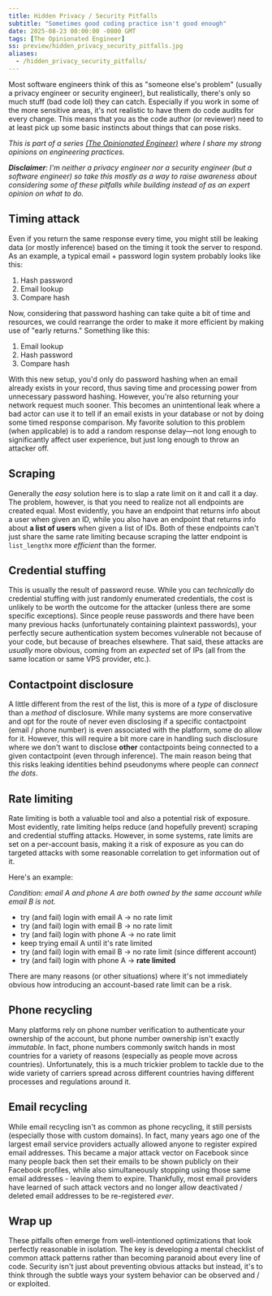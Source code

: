 ```yaml
---
title: Hidden Privacy / Security Pitfalls
subtitle: "Sometimes good coding practice isn't good enough"
date: 2025-08-23 00:00:00 -0800 GMT
tags: [The Opinionated Engineer]
ss: preview/hidden_privacy_security_pitfalls.jpg
aliases:
  - /hidden_privacy_security_pitfalls/
---
```


Most software engineers think of this as "someone else's problem" (usually a privacy engineer or security engineer), but realistically, there's only so much stuff (bad code lol) they can catch. Especially if you work in some of the more sensitive areas, it's not realistic to have them do code audits for every change. This means that you as the code author (or reviewer) need to at least pick up some basic instincts about things that can pose risks.

_This is part of a series [(The Opinionated Engineer)](/blog/2025-05-04-the-opinionated-engineer/) where I share my strong opinions on engineering practices._

_**Disclaimer**: I'm neither a privacy engineer nor a security engineer (but a software engineer) so take this mostly as a way to raise awareness about considering some of these pitfalls while building instead of as an expert opinion on what to do._

## Timing attack

Even if you return the same response every time, you might still be leaking data (or mostly inference) based on the timing it took the server to respond. As an example, a typical email + password login system probably looks like this:

1. Hash password
2. Email lookup
3. Compare hash

Now, considering that password hashing can take quite a bit of time and resources, we could rearrange the order to make it more efficient by making use of "early returns." Something like this:

1. Email lookup
2. Hash password
3. Compare hash

With this new setup, you'd only do password hashing when an email already exists in your record, thus saving time and processing power from unnecessary password hashing. However, you're also returning your network request much sooner. This becomes an unintentional leak where a bad actor can use it to tell if an email exists in your database or not by doing some timed response comparison. My favorite solution to this problem (when applicable) is to add a random response delay—not long enough to significantly affect user experience, but just long enough to throw an attacker off.

## Scraping

Generally the _easy_ solution here is to slap a rate limit on it and call it a day. The problem, however, is that you need to realize not all endpoints are created equal. Most evidently, you have an endpoint that returns info about a user when given an ID, while you also have an endpoint that returns info about **a list of users** when given a list of IDs. Both of these endpoints can't just share the same rate limiting because scraping the latter endpoint is `list_length`x more _efficient_ than the former.

## Credential stuffing

This is usually the result of password reuse. While you can _technically_ do credential stuffing with just randomly enumerated credentials, the cost is unlikely to be worth the outcome for the attacker (unless there are some specific exceptions). Since people reuse passwords and there have been many previous hacks (unfortunately containing plaintext passwords), your perfectly secure authentication system becomes vulnerable not because of your code, but because of breaches elsewhere. That said, these attacks are _usually_ more obvious, coming from an _expected_ set of IPs (all from the same location or same VPS provider, etc.).

## Contactpoint disclosure

A little different from the rest of the list, this is more of a _type_ of disclosure than a _method_ of disclosure. While many systems are more conservative and opt for the route of never even disclosing if a specific contactpoint (email / phone number) is even associated with the platform, some do allow for it. However, this will require a bit more care in handling such disclosure where we don't want to disclose **other** contactpoints being connected to a given contactpoint (even through inference). The main reason being that this risks leaking identities behind pseudonyms where people can _connect the dots_.

## Rate limiting

Rate limiting is both a valuable tool and also a potential risk of exposure. Most evidently, rate limiting helps reduce (and hopefully prevent) scraping and credential stuffing attacks. However, in some systems, rate limits are set on a per-account basis, making it a risk of exposure as you can do targeted attacks with some reasonable correlation to get information out of it.

Here's an example:

_Condition: email A and phone A are both owned by the same account while email B is not._

- try (and fail) login with email A -> no rate limit
- try (and fail) login with email B -> no rate limit
- try (and fail) login with phone A -> no rate limit
- keep trying email A until it's rate limited
- try (and fail) login with email B -> no rate limit (since different account)
- try (and fail) login with phone A -> **rate limited**

There are many reasons (or other situations) where it's not immediately obvious how introducing an account-based rate limit can be a risk.

## Phone recycling

Many platforms rely on phone number verification to authenticate your ownership of the account, but phone number ownership isn't exactly _immutable_. In fact, phone numbers commonly switch hands in most countries for a variety of reasons (especially as people move across countries). Unfortunately, this is a much trickier problem to tackle due to the wide variety of carriers spread across different countries having different processes and regulations around it.

## Email recycling

While email recycling isn't as common as phone recycling, it still persists (especially those with custom domains). In fact, many years ago one of the largest email service providers actually allowed anyone to register expired email addresses. This became a major attack vector on Facebook since many people back then set their emails to be shown publicly on their Facebook profiles, while also simultaneously stopping using those same email addresses - leaving them to expire. Thankfully, most email providers have learned of such attack vectors and no longer allow deactivated / deleted email addresses to be re-registered _ever_.

## Wrap up

These pitfalls often emerge from well-intentioned optimizations that look perfectly reasonable in isolation. The key is developing a mental checklist of common attack patterns rather than becoming paranoid about every line of code. Security isn't just about preventing obvious attacks but instead, it's to think through the subtle ways your system behavior can be observed and / or exploited.